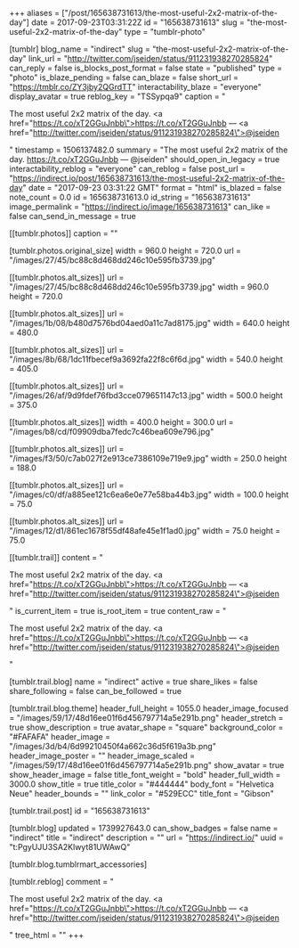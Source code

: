 +++
aliases = ["/post/165638731613/the-most-useful-2x2-matrix-of-the-day"]
date = 2017-09-23T03:31:22Z
id = "165638731613"
slug = "the-most-useful-2x2-matrix-of-the-day"
type = "tumblr-photo"

[tumblr]
blog_name = "indirect"
slug = "the-most-useful-2x2-matrix-of-the-day"
link_url = "http://twitter.com/jseiden/status/911231938270285824"
can_reply = false
is_blocks_post_format = false
state = "published"
type = "photo"
is_blaze_pending = false
can_blaze = false
short_url = "https://tmblr.co/ZY3jby2QGrdTT"
interactability_blaze = "everyone"
display_avatar = true
reblog_key = "TSSypqa9"
caption = "<p>The most useful 2x2 matrix of the day. <a href=\"https://t.co/xT2GGuJnbb\">https://t.co/xT2GGuJnbb</a> — <a href=\"http://twitter.com/jseiden/status/911231938270285824\">@jseiden</a></p>"
timestamp = 1506137482.0
summary = "The most useful 2x2 matrix of the day. https://t.co/xT2GGuJnbb — @jseiden"
should_open_in_legacy = true
interactability_reblog = "everyone"
can_reblog = false
post_url = "https://indirect.io/post/165638731613/the-most-useful-2x2-matrix-of-the-day"
date = "2017-09-23 03:31:22 GMT"
format = "html"
is_blazed = false
note_count = 0.0
id = 165638731613.0
id_string = "165638731613"
image_permalink = "https://indirect.io/image/165638731613"
can_like = false
can_send_in_message = true

[[tumblr.photos]]
caption = ""

[tumblr.photos.original_size]
width = 960.0
height = 720.0
url = "/images/27/45/bc88c8d468dd246c10e595fb3739.jpg"

[[tumblr.photos.alt_sizes]]
url = "/images/27/45/bc88c8d468dd246c10e595fb3739.jpg"
width = 960.0
height = 720.0

[[tumblr.photos.alt_sizes]]
url = "/images/1b/08/b480d7576bd04aed0a11c7ad8175.jpg"
width = 640.0
height = 480.0

[[tumblr.photos.alt_sizes]]
url = "/images/8b/68/1dc11fbecef9a3692fa22f8c6f6d.jpg"
width = 540.0
height = 405.0

[[tumblr.photos.alt_sizes]]
url = "/images/26/af/9d9fdef76fbd3cce079651147c13.jpg"
width = 500.0
height = 375.0

[[tumblr.photos.alt_sizes]]
width = 400.0
height = 300.0
url = "/images/b8/cd/f09909dba7fedc7c46bea609e796.jpg"

[[tumblr.photos.alt_sizes]]
url = "/images/f3/50/c7ab027f2e913ce7386109e719e9.jpg"
width = 250.0
height = 188.0

[[tumblr.photos.alt_sizes]]
url = "/images/c0/df/a885ee121c6ea6e0e77e58ba44b3.jpg"
width = 100.0
height = 75.0

[[tumblr.photos.alt_sizes]]
url = "/images/12/d1/861ec1678f55df48afe45e1f1ad0.jpg"
width = 75.0
height = 75.0

[[tumblr.trail]]
content = "<p>The most useful 2x2 matrix of the day. <a href=\"https://t.co/xT2GGuJnbb\">https://t.co/xT2GGuJnbb</a> &mdash; <a href=\"http://twitter.com/jseiden/status/911231938270285824\">@jseiden</a></p>"
is_current_item = true
is_root_item = true
content_raw = "<p>The most useful 2x2 matrix of the day. <a href=\"https://t.co/xT2GGuJnbb\">https://t.co/xT2GGuJnbb</a> — <a href=\"http://twitter.com/jseiden/status/911231938270285824\">@jseiden</a></p>"

[tumblr.trail.blog]
name = "indirect"
active = true
share_likes = false
share_following = false
can_be_followed = true

[tumblr.trail.blog.theme]
header_full_height = 1055.0
header_image_focused = "/images/59/17/48d16ee01f6d456797714a5e291b.png"
header_stretch = true
show_description = true
avatar_shape = "square"
background_color = "#FAFAFA"
header_image = "/images/3d/b4/6d99210450f4a662c36d5f619a3b.png"
header_image_poster = ""
header_image_scaled = "/images/59/17/48d16ee01f6d456797714a5e291b.png"
show_avatar = true
show_header_image = false
title_font_weight = "bold"
header_full_width = 3000.0
show_title = true
title_color = "#444444"
body_font = "Helvetica Neue"
header_bounds = ""
link_color = "#529ECC"
title_font = "Gibson"

[tumblr.trail.post]
id = "165638731613"

[tumblr.blog]
updated = 1739927643.0
can_show_badges = false
name = "indirect"
title = "indirect"
description = ""
url = "https://indirect.io/"
uuid = "t:PgyUJU3SA2Klwyt81UWAwQ"

[tumblr.blog.tumblrmart_accessories]

[tumblr.reblog]
comment = "<p>The most useful 2x2 matrix of the day. <a href=\"https://t.co/xT2GGuJnbb\">https://t.co/xT2GGuJnbb</a> — <a href=\"http://twitter.com/jseiden/status/911231938270285824\">@jseiden</a></p>"
tree_html = ""
+++
